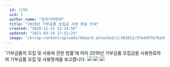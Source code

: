 ```yaml
---
  id: 1196
  uid: 2
  author_name: "정의기억연대"
  title: "2019년 기부금품 모집금 사용 완료 안내"
  created: "2020-12-31 12:24:56"
  updated: "2021-03-19 17:51:23"
  image: "/kr/wp-content/uploads/kboard_attached/1/202012/5fed45fb76a567591712.jpg"
---
```

'기부금품의 모집 및 사용에 관한 법률'에 따라 2019년 기부금품 모집금을 사용완료하여 기부금품 모집 및 사용명세를 보고합니다. 
 ![](/kr/wp-content/uploads/kboard_attached/1/202012/5fed45fb76a567591712.jpg) ![](/kr/wp-content/uploads/kboard_attached/1/202012/5fed45fb7ac786454010.jpg) ![](/kr/wp-content/uploads/kboard_attached/1/202012/5fed45fb7da631754945.jpg)